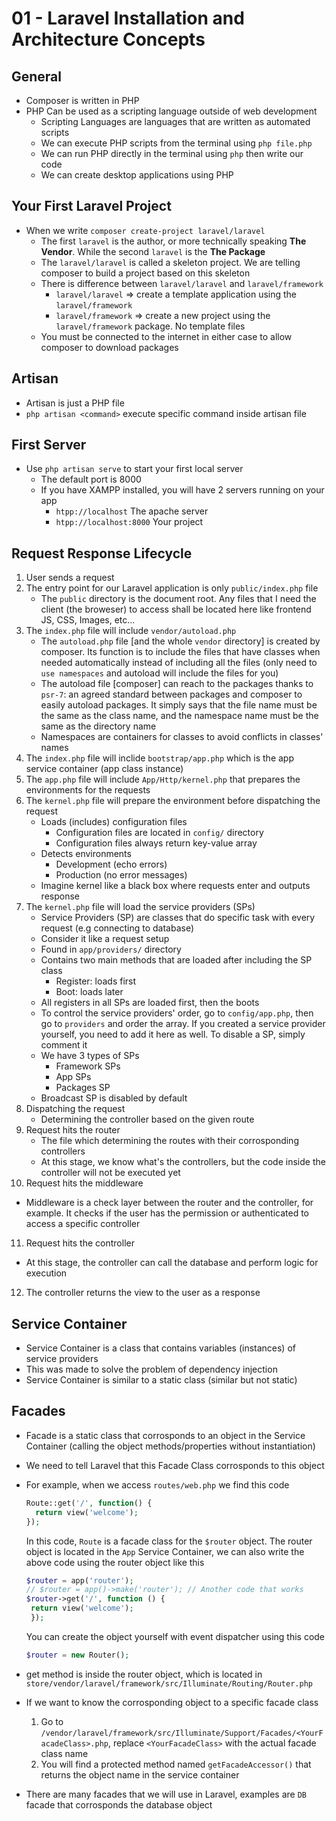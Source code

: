 # 01 - Laravel Installation and Architecture Concepts


## General

- Composer is written in PHP
- PHP Can be used as a scripting language outside of web development
  - Scripting Languages are languages that are written as automated scripts
  - We can execute PHP scripts from the terminal using `php file.php`
  - We can run PHP directly in the terminal using `php` then write our code
  - We can create desktop applications using PHP

## Your First Laravel Project

- When we write `composer create-project laravel/laravel`
  - The first `laravel` is the author, or more technically speaking **The Vendor**. While the second `laravel` is the **The Package**
  - The `laravel/laravel` is called a skeleton project. We are telling composer to build a project based on this skeleton
  - There is difference between `laravel/laravel` and `laravel/framework`
    - `laravel/laravel` => create a template application using the `laravel/framework`
    - `laravel/framework` => create a new project using the `laravel/framework` package. No template files
  - You must be connected to the internet in either case to allow composer to download packages

## Artisan

- Artisan is just a PHP file
- `php artisan <command>` execute specific command inside artisan file

## First Server

- Use `php artisan serve` to start your first local server
  - The default port is 8000
  - If you have XAMPP installed, you will have 2 servers running on your app
    - `htpp://localhost` The apache server
    - `htpp://localhost:8000` Your project

## Request Response Lifecycle

1. User sends a request
2. The entry point for our Laravel application is only `public/index.php` file
   - The `public` directory is the document root. Any files that I need the client (the broweser) to access shall be located here like frontend JS, CSS, Images, etc...
3. The `index.php` file will include `vendor/autoload.php`
   - The `autoload.php` file [and the whole `vendor` directory] is created by composer. Its function is to include the files that have classes when needed automatically instead of including all the files (only need to `use namespaces` and autoload will include the files for you)
   - The autoload file [composer] can reach to the packages thanks to `psr-7`: an agreed standard between packages and composer to easily autoload packages. It simply says that the file name must be the same as the class name, and the namespace name must be the same as the directory name
   - Namespaces are containers for classes to avoid conflicts in classes' names
4. The `index.php` file will inclide `bootstrap/app.php` which is the app service container (app class instance)
5. The `app.php` file will include `App/Http/kernel.php` that prepares the environments for the requests
6. The `kernel.php` file will prepare the environment before dispatching the request
   - Loads (includes) configuration files
     - Configuration files are located in `config/` directory
     - Configuration files always return key-value array
   - Detects environments
     - Development (echo errors)
     - Production (no error messages)
   - Imagine kernel like a black box where requests enter and outputs response
7. The `kernel.php` file will load the service providers (SPs)
   - Service Providers (SP) are classes that do specific task with every request (e.g connecting to database)
   - Consider it like a request setup
   - Found in `app/providers/` directory
   - Contains two main methods that are loaded after including the SP class
     - Register: loads first
     - Boot: loads later
   - All registers in all SPs are loaded first, then the boots
   - To control the service providers' order, go to `config/app.php`, then go to `providers` and order the array. If you created a service provider yourself, you need to add it here as well. To disable a SP, simply comment it
   - We have 3 types of SPs
     - Framework SPs
     - App SPs
     - Packages SP
   - Broadcast SP is disabled by default
8. Dispatching the request
   - Determining the controller based on the given route
9. Request hits the router
   - The file which determining the routes with their corrosponding controllers
   - At this stage, we know what's the controllers, but the code inside the controller will not be executed yet
10. Request hits the middleware
   - Middleware is a check layer between the router and the controller, for example. It checks if the user has the permission or authenticated to access a specific controller
11. Request hits the controller
   - At this stage, the controller can call the database and perform logic for execution
12. The controller returns the view to the user as a response

## Service Container

- Service Container is a class that contains variables (instances) of service providers
- This was made to solve the problem of dependency injection
- Service Container is similar to a static class (similar but not static)

## Facades

- Facade is a static class that corrosponds to an object in the Service Container (calling the object methods/properties without instantiation)
- We need to tell Laravel that this Facade Class corrosponds to this object
- For example, when we access `routes/web.php` we find this code
   
  ```php
  Route::get('/', function() {
    return view('welcome');
  });
  ```

   In this code, `Route` is a facade class for the `$router` object. The router object is located in the `App` Service Container, we can also write the above code using the router object like this

   ```php
   $router = app('router');
   // $router = app()->make('router'); // Another code that works
   $router->get('/', function () {
    return view('welcome');
    });
   ```

   You can create the object yourself with event dispatcher using this code
   
   ```php
   $router = new Router();
   ```
- get method is inside the router object, which is located in `store/vendor/laravel/framework/src/Illuminate/Routing/Router.php`
- If we want to know the corrosponding object to a specific facade class
  1. Go to `/vendor/laravel/framework/src/Illuminate/Support/Facades/<YourFacadeClass>.php`, replace `<YourFacadeClass>` with the actual facade class name
  2. You will find a protected method named `getFacadeAccessor()` that returns the object name in the service container
- There are many facades that we will use in Laravel, examples are `DB` facade that corrosponds the database object
